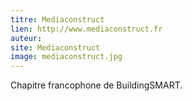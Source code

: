 ```yaml
---
titre: Mediaconstruct
lien: http://www.mediaconstruct.fr
auteur: 
site: Mediaconstruct
image: mediaconstruct.jpg
---
```


Chapitre francophone de BuildingSMART.